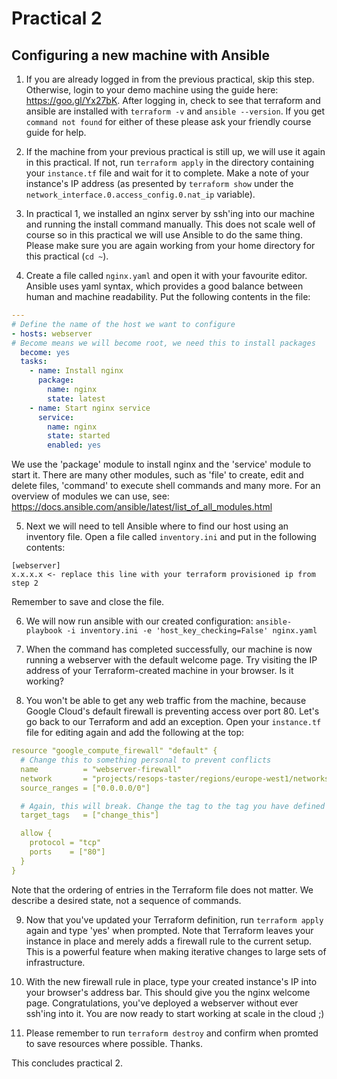 # Practical 2
## Configuring a new machine with Ansible

1. If you are already logged in from the previous practical, skip this step. Otherwise, login to your demo machine using the guide here: https://goo.gl/Yx27bK. After logging in, check to see that terraform and ansible are installed with `terraform -v` and `ansible --version`. If you get `command not found` for either of these please ask your friendly course guide for help.

2. If the machine from your previous practical is still up, we will use it again in this practical. If not, run `terraform apply` in the directory containing your `instance.tf` file and wait for it to complete. Make a note of your instance's IP address (as presented by `terraform show` under the `network_interface.0.access_config.0.nat_ip` variable).

3. In practical 1, we installed an nginx server by ssh'ing into our machine and running the install command manually. This does not scale well of course so in this practical we will use Ansible to do the same thing. Please make sure you are again working from your home directory for this practical (`cd ~`).

4. Create a file called `nginx.yaml` and open it with your favourite editor. Ansible uses yaml syntax, which provides a good balance between human and machine readability. Put the following contents in the file:
```yaml
---
# Define the name of the host we want to configure
- hosts: webserver
# Become means we will become root, we need this to install packages
  become: yes
  tasks:
    - name: Install nginx
      package:
        name: nginx
        state: latest
    - name: Start nginx service
      service:
        name: nginx
        state: started
        enabled: yes

```
We use the 'package' module to install nginx and the 'service' module to start it. There are many other modules, such as 'file' to create, edit and delete files, 'command' to execute shell commands and many more. For an overview of modules we can use, see: https://docs.ansible.com/ansible/latest/list_of_all_modules.html

5. Next we will need to tell Ansible where to find our host using an inventory file. Open a file called `inventory.ini` and put in the following contents:
```
[webserver]
x.x.x.x <- replace this line with your terraform provisioned ip from step 2
```
Remember to save and close the file.

6. We will now run ansible with our created configuration: `ansible-playbook -i inventory.ini -e 'host_key_checking=False' nginx.yaml`

7. When the command has completed successfully, our machine is now running a webserver with the default welcome page. Try visiting the IP address of your Terraform-created machine in your browser. Is it working?

8. You won't be able to get any web traffic from the machine, because Google Cloud's default firewall is preventing access over port 80. Let's go back to our Terraform and add an exception. Open your `instance.tf` file for editing again and add the following at the top:
```yaml
resource "google_compute_firewall" "default" {
  # Change this to something personal to prevent conflicts
  name          = "webserver-firewall"
  network       = "projects/resops-taster/regions/europe-west1/networks/default"
  source_ranges = ["0.0.0.0/0"]

  # Again, this will break. Change the tag to the tag you have defined for your instance lower down in this file
  target_tags   = ["change_this"]

  allow {
    protocol = "tcp"
    ports    = ["80"]
  }
}
```
Note that the ordering of entries in the Terraform file does not matter. We describe a desired state, not a sequence of commands.

9. Now that you've updated your Terraform definition, run `terraform apply` again and type 'yes' when prompted. Note that Terraform leaves your instance in place and merely adds a firewall rule to the current setup. This is a powerful feature when making iterative changes to large sets of infrastructure.

10. With the new firewall rule in place, type your created instance's IP into your browser's address bar. This should give you the nginx welcome page. Congratulations, you've deployed a webserver without ever ssh'ing into it. You are now ready to start working at scale in the cloud ;)

11. Please remember to run `terraform destroy` and confirm when promted to save resources where possible. Thanks.

This concludes practical 2.

